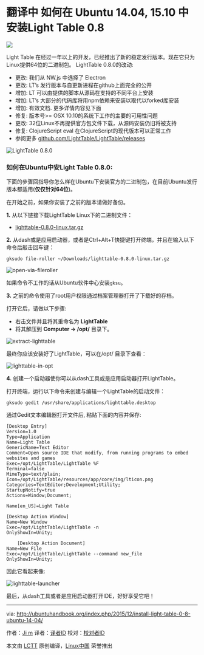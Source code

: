 翻译中
 如何在 Ubuntu 14.04, 15.10 中安装Light Table 0.8
================================================================================
![](http://ubuntuhandbook.org/wp-content/uploads/2014/11/LightTable-IDE-logo-icon.png)

Light Table 在经过一年以上的开发，已经推出了新的稳定发行版本。现在它只为Linux提供64位的二进制包。
LightTable 0.8.0的改动:

- 更改: 我们从 NW.js 中选择了 Electron 
- 更改: LT’s 发行版本与自更新进程在github上面完全的公开
- 增加: LT 可以由提供的脚本从源码在支持的不同平台上安装
- 增加: LT’s 大部分的代码库将用npm依赖来安装以取代以forked库安装
- 增加: 有效文档. 更多详情内容见下面
- 修复: 版本号>= OSX 10.10的系统下工作的主要的可用性问题
- 更改: 32位Linux不再提供官方包文件下载，从源码安装仍旧将被支持
- 修复: ClojureScript eval 在ClojureScript的现代版本可以正常工作
- 参阅更多 [github.com/LightTable/LightTable/releases][1]

![LightTable 0.8.0](http://ubuntuhandbook.org/wp-content/uploads/2015/12/lighttable-08.jpg)

### 如何在Ubuntu中安Light Table 0.8.0: ###

下面的步骤回指导你怎么样在Ubuntu下安装官方的二进制包，在目前Ubuntu发行版本都适用(**仅仅针对64位**)。

在开始之前，如果你安装了之前的版本请做好备份。

**1.** 
从以下链接下载LightTable Linux下的二进制文件：

- [lighttable-0.8.0-linux.tar.gz][2]

**2.** 
从dash或是应用启动器，或者是Ctrl+Alt+T快捷键打开终端，并且在输入以下命令后敲击回车键：

    gksudo file-roller ~/Downloads/lighttable-0.8.0-linux.tar.gz

![open-via-fileroller](http://ubuntuhandbook.org/wp-content/uploads/2015/12/open-via-fileroller.jpg)

如果命令不工作的话从Ubuntu软件中心安装`gksu`。

**3.** 
之前的命令使用了root用户权限通过档案管理器打开了下载好的存档。


打开它后，请做以下步骤:

- 右击文件并且将其重命名为 **LightTable**
- 将其解压到 **Computer -> /opt/** 目录下。

![extract-lighttable](http://ubuntuhandbook.org/wp-content/uploads/2015/12/extract-lighttable.jpg)

最终你应该安装好了LightTable，可以在/opt/ 目录下查看：

![lighttable-in-opt](http://ubuntuhandbook.org/wp-content/uploads/2015/12/lighttable-in-opt.jpg)

**4.** 创建一个启动器使你可以从dash工具或是应用启动器打开LightTable。

打开终端，运行以下命令来创建与编辑一个LightTable的启动文件：

    gksudo gedit /usr/share/applications/lighttable.desktop

通过Gedit文本编辑器打开文件后, 粘贴下面的内容并保存:

    [Desktop Entry]
    Version=1.0
    Type=Application
    Name=Light Table
    GenericName=Text Editor
    Comment=Open source IDE that modify, from running programs to embed websites and games
    Exec=/opt/LightTable/LightTable %F
    Terminal=false
    MimeType=text/plain;
    Icon=/opt/LightTable/resources/app/core/img/lticon.png
    Categories=TextEditor;Development;Utility;
    StartupNotify=true
    Actions=Window;Document;
    
    Name[en_US]=Light Table
    
    [Desktop Action Window]
    Name=New Window
    Exec=/opt/LightTable/LightTable -n
    OnlyShowIn=Unity;
    
        [Desktop Action Document]
    Name=New File
    Exec=/opt/LightTable/LightTable --command new_file
    OnlyShowIn=Unity;

因此它看起来像:

![lighttable-launcher](http://ubuntuhandbook.org/wp-content/uploads/2015/12/lighttable-launcher.jpg)

最后，从dash工具或者是应用启动器打开IDE，好好享受它吧！

--------------------------------------------------------------------------------

via: http://ubuntuhandbook.org/index.php/2015/12/install-light-table-0-8-ubuntu-14-04/

作者：[Ji m][a]
译者：[译者ID](https://github.com/译者ID)
校对：[校对者ID](https://github.com/校对者ID)

本文由 [LCTT](https://github.com/LCTT/TranslateProject) 原创编译，[Linux中国](https://linux.cn/) 荣誉推出

[a]:http://ubuntuhandbook.org/index.php/about/
[1]:https://github.com/LightTable/LightTable/releases
[2]:https://github.com/LightTable/LightTable/releases/download/0.8.0/lighttable-0.8.0-linux.tar.gz
